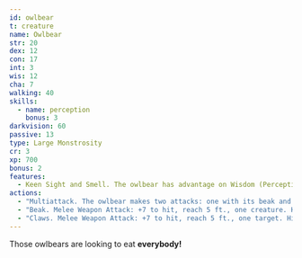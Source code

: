```yaml
---
id: owlbear
t: creature
name: Owlbear
str: 20
dex: 12
con: 17
int: 3
wis: 12
cha: 7
walking: 40
skills:
  - name: perception
    bonus: 3
darkvision: 60
passive: 13
type: Large Monstrosity
cr: 3
xp: 700
bonus: 2
features:
  - Keen Sight and Smell. The owlbear has advantage on Wisdom (Perception) checks that rely on sight or smell.
actions:
  - "Multiattack. The owlbear makes two attacks: one with its beak and one with its claws."
  - "Beak. Melee Weapon Attack: +7 to hit, reach 5 ft., one creature. Hit: 10 (1d10 + 5) piercing damage."
  - "Claws. Melee Weapon Attack: +7 to hit, reach 5 ft., one target. Hit: 14 (2d8 + 5) slashing damage."
---
```


Those owlbears are looking to eat **everybody!**
